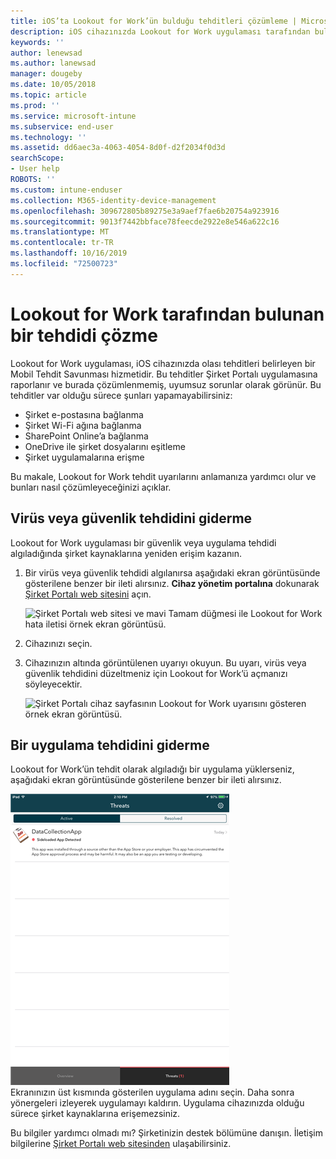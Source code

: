 ```yaml
---
title: iOS’ta Lookout for Work’ün bulduğu tehditleri çözümleme | Microsoft Docs
description: iOS cihazınızda Lookout for Work uygulaması tarafından bulunan bir tehdidi nasıl düzelteceğinizi öğrenin.
keywords: ''
author: lenewsad
ms.author: lanewsad
manager: dougeby
ms.date: 10/05/2018
ms.topic: article
ms.prod: ''
ms.service: microsoft-intune
ms.subservice: end-user
ms.technology: ''
ms.assetid: dd6aec3a-4063-4054-8d0f-d2f2034f0d3d
searchScope:
- User help
ROBOTS: ''
ms.custom: intune-enduser
ms.collection: M365-identity-device-management
ms.openlocfilehash: 309672805b89275e3a9aef7fae6b20754a923916
ms.sourcegitcommit: 9013f7442bbface78feecde2922e8e546a622c16
ms.translationtype: MT
ms.contentlocale: tr-TR
ms.lasthandoff: 10/16/2019
ms.locfileid: "72500723"
---
```

# <a name="resolve-a-threat-found-by-lookout-for-work"></a>Lookout for Work tarafından bulunan bir tehdidi çözme  

Lookout for Work uygulaması, iOS cihazınızda olası tehditleri belirleyen bir Mobil Tehdit Savunması hizmetidir. Bu tehditler Şirket Portalı uygulamasına raporlanır ve burada çözümlenmemiş, uyumsuz sorunlar olarak görünür. Bu tehditler var olduğu sürece şunları yapamayabilirsiniz:

* Şirket e-postasına bağlanma
* Şirket Wi-Fi ağına bağlanma
* SharePoint Online’a bağlanma
* OneDrive ile şirket dosyalarını eşitleme
* Şirket uygulamalarına erişme

Bu makale, Lookout for Work tehdit uyarılarını anlamanıza yardımcı olur ve bunları nasıl çözümleyeceğinizi açıklar. 

## <a name="troubleshoot-virus-or-security-threat"></a>Virüs veya güvenlik tehdidini giderme  
Lookout for Work uygulaması bir güvenlik veya uygulama tehdidi algıladığında şirket kaynaklarına yeniden erişim kazanın.  

1. Bir virüs veya güvenlik tehdidi algılanırsa aşağıdaki ekran görüntüsünde gösterilene benzer bir ileti alırsınız. **Cihaz yönetim portalına** dokunarak [Şirket Portalı web sitesini](https://portal.manage.microsoft.com/devices) açın.  

    ![Şirket Portalı web sitesi ve mavi Tamam düğmesi ile Lookout for Work hata iletisi örnek ekran görüntüsü.](./media/mtd-go-to-device-management-portal-android.png)  

2. Cihazınızı seçin.  
3. Cihazınızın altında görüntülenen uyarıyı okuyun. Bu uyarı, virüs veya güvenlik tehdidini düzeltmeniz için Lookout for Work’ü açmanızı söyleyecektir.     

    ![Şirket Portalı cihaz sayfasının Lookout for Work uyarısını gösteren örnek ekran görüntüsü.](./media/CP-lookout-virus-banner-1808.png)  

## <a name="troubleshoot-an-app-threat"></a>Bir uygulama tehdidini giderme   
Lookout for Work’ün tehdit olarak algıladığı bir uygulama yüklerseniz, aşağıdaki ekran görüntüsünde gösterilene benzer bir ileti alırsınız.  

![Lookout for Work tarafından algılanan Etkin ve Çözümlenmiş uygulama tehditlerini gösteren örnek ekran görüntüsü.](./media/ios-lfw-threat-example.png)    
Ekranınızın üst kısmında gösterilen uygulama adını seçin. Daha sonra yönergeleri izleyerek uygulamayı kaldırın. Uygulama cihazınızda olduğu sürece şirket kaynaklarına erişemezsiniz.    

Bu bilgiler yardımcı olmadı mı? Şirketinizin destek bölümüne danışın. İletişim bilgilerine [Şirket Portalı web sitesinden](https://go.microsoft.com/fwlink/?linkid=2010980) ulaşabilirsiniz.    

